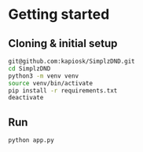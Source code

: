 # Getting started

## Cloning & initial setup

```bash
git@github.com:kapiosk/SimplzDND.git
cd SimplzDND
python3 -m venv venv
source venv/bin/activate
pip install -r requirements.txt
deactivate
```

## Run

```bash
python app.py
```